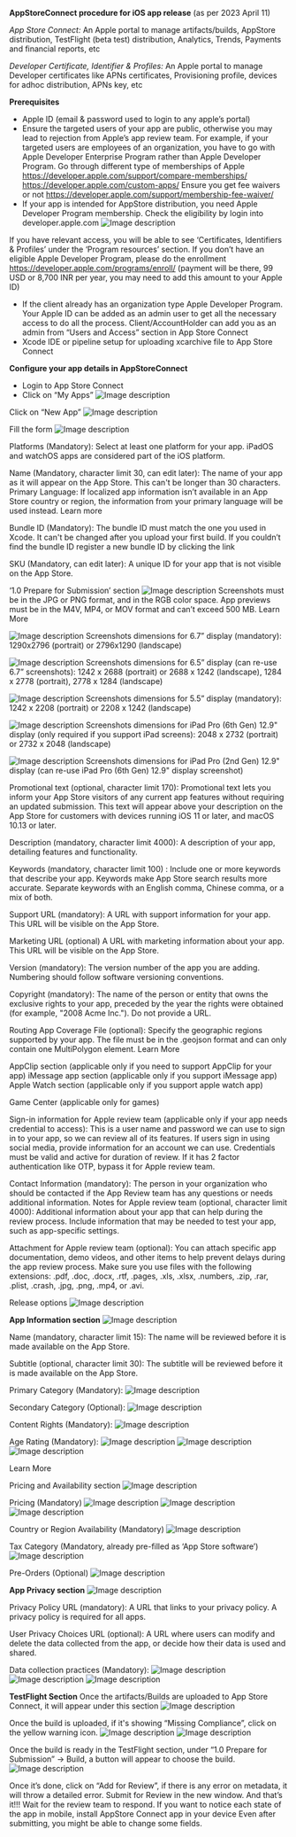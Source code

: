 **AppStoreConnect procedure for iOS app release**
(as per 2023 April 11)

_App Store Connect:_
An Apple portal to manage artifacts/builds, AppStore distribution, TestFlight (beta test) distribution, Analytics, Trends, Payments and financial reports, etc

_Developer Certificate, Identifier & Profiles:_
An Apple portal to manage Developer certificates like APNs certificates, Provisioning profile, devices for adhoc distribution, APNs key, etc

**Prerequisites**
* Apple ID (email & password used to login to any apple’s portal)
* Ensure the targeted users of your app are public, otherwise you may lead to rejection from Apple’s app review team. For example, if your targeted users are employees of an organization, you have to go with Apple Developer Enterprise Program rather than Apple Developer Program.
Go through different type of memberships of Apple
https://developer.apple.com/support/compare-memberships/
https://developer.apple.com/custom-apps/
Ensure you get fee waivers or not
https://developer.apple.com/support/membership-fee-waiver/
* If your app is intended for AppStore distribution, you need Apple Developer Program membership. Check the eligibility by login into developer.apple.com
![Image description](developer_apple_landing_page.png)

If you have relevant access, you will be able to see ‘Certificates, Identifiers & Profiles’ under the ‘Program resources’ section.
If you don’t have an eligible Apple Developer Program, please do the enrollment https://developer.apple.com/programs/enroll/ (payment will be there, 99 USD or 8,700 INR per year, you may need to add this amount to your Apple ID)
* If the client already has an organization type Apple Developer Program. Your Apple ID can be added as an admin user to get all the necessary access to do all the process. Client/AccountHolder can add you as an admin from “Users and Access” section in App Store Connect
* Xcode IDE or pipeline setup for uploading xcarchive file to App Store Connect



**Configure your app details in AppStoreConnect**
* Login to App Store Connect
* Click on “My Apps”
![Image description](2_app_store_connect_landing_page.png)

Click on “New App”
![Image description](3_new_app_app_store_connect.png)


Fill the form
![Image description](4_fill_the_form.png)


Platforms (Mandatory): Select at least one platform for your app. iPadOS and watchOS apps are considered part of the iOS platform.


Name (Mandatory, character limit 30, can edit later): The name of your app as it will appear on the App Store. This can't be longer than 30 characters.
Primary Language: If localized app information isn’t available in an App Store country or region, the information from your primary language will be used instead. Learn more


Bundle ID (Mandatory): The bundle ID must match the one you used in Xcode. It can't be changed after you upload your first build. If you couldn’t find the bundle ID register a new bundle ID by clicking the link


SKU (Mandatory, can edit later): A unique ID for your app that is not visible on the App Store.


‘1.0 Prepare for Submission’ section
![Image description](5_1.0_prepare_for_submission_section.png)
Screenshots must be in the JPG or PNG format, and in the RGB color space. App previews must be in the M4V, MP4, or MOV format and can’t exceed 500 MB. Learn More

![Image description](6_6.7_display_screenshot.png)
Screenshots dimensions for 6.7” display (mandatory): 1290x2796 (portrait) or 2796x1290 (landscape)



![Image description](7_6.5_display_screenshot.png)
Screenshots dimensions for 6.5” display (can re-use 6.7” screenshots): 1242 x 2688 (portrait) or 2688 x 1242 (landscape), 1284 x 2778 (portrait), 2778 x 1284 (landscape)


![Image description](8_5.5_display_screenshot.png)
Screenshots dimensions for 5.5” display (mandatory): 1242 x 2208 (portrait) or 2208 x 1242 (landscape)


![Image description](9_2nd_gen_iPad_Pro_12.9_screenshot.png)
Screenshots dimensions for iPad Pro (6th Gen) 12.9" display (only required if you support iPad screens): 2048 x 2732 (portrait) or 2732 x 2048 (landscape)


![Image description](10_6th_gen_iPad_Pro_12.9_screenshot.png)
Screenshots dimensions for iPad Pro (2nd Gen) 12.9" display (can re-use iPad Pro (6th Gen) 12.9" display screenshot)

Promotional text (optional, character limit 170): 
Promotional text lets you inform your App Store visitors of any current app features without requiring an updated submission. This text will appear above your description on the App Store for customers with devices running iOS 11 or later, and macOS 10.13 or later.




Description (mandatory, character limit 4000):
A description of your app, detailing features and functionality.


Keywords (mandatory, character limit 100) : 
Include one or more keywords that describe your app. Keywords make App Store search results more accurate. Separate keywords with an English comma, Chinese comma, or a mix of both.


Support URL (mandatory):
A URL with support information for your app. This URL will be visible on the App Store.




Marketing URL (optional)
A URL with marketing information about your app. This URL will be visible on the App Store.


Version (mandatory):
The version number of the app you are adding. Numbering should follow software versioning conventions.


Copyright (mandatory):
The name of the person or entity that owns the exclusive rights to your app, preceded by the year the rights were obtained (for example, "2008 Acme Inc."). Do not provide a URL.


Routing App Coverage File (optional):
Specify the geographic regions supported by your app. The file must be in the .geojson format and can only contain one MultiPolygon element. Learn More


AppClip section (applicable only if you need to support AppClip for your app)
iMessage app section (applicable only if you support iMessage app)
Apple Watch section (applicable only if you support apple watch app)


Game Center (applicable only for games)

Sign-in information for Apple review team (applicable only if your app needs credential to access): This is a user name and password we can use to sign in to your app, so we can review all of its features. If users sign in using social media, provide information for an account we can use. Credentials must be valid and active for duration of review.
If it has 2 factor authentication like OTP, bypass it for Apple review team.

Contact Information (mandatory):
The person in your organization who should be contacted if the App Review team has any questions or needs additional information.
Notes for Apple review team (optional, character limit 4000):
Additional information about your app that can help during the review process. Include information that may be needed to test your app, such as app-specific settings.

Attachment for Apple review team (optional):
You can attach specific app documentation, demo videos, and other items to help prevent delays during the app review process. Make sure you use files with the following extensions: .pdf, .doc, .docx, .rtf, .pages, .xls, .xlsx, .numbers, .zip, .rar, .plist, .crash, .jpg, .png, .mp4, or .avi.


Release options
![Image description](11_release_options.png)


**App Information section**
![Image description](12_app_information_section.png)

Name (mandatory, character limit 15): 
The name will be reviewed before it is made available on the App Store.

Subtitle (optional, character limit 30): 
The subtitle will be reviewed before it is made available on the App Store.


Primary Category (Mandatory):
![Image description](13_primary_category.png)

Secondary Category (Optional):
![Image description](14_secondary_category.png)

Content Rights (Mandatory):
![Image description](15_content_rights.png)

Age Rating (Mandatory):
![Image description](16_age_rating.png)
![Image description](17_age_rating_2.png)
![Image description](18_age_rating_3.png)

Learn More



















Pricing and Availability section
![Image description](19_pricing_and_availability_section.png)

Pricing (Mandatory)
![Image description](20_pricing.png)
![Image description](21_country_or_region_prices.png)
![Image description](22_confirm_app_pricing.png)

Country or Region Availability (Mandatory)
![Image description](23_country_or_region_availability.png)


Tax Category (Mandatory, already pre-filled as ‘App Store software’)
![Image description](24_tax_category.png)

Pre-Orders (Optional)
![Image description](25_pre-orders.png)


**App Privacy section**
![Image description](26_app_privacy_section.png)

Privacy Policy URL (mandatory): 
A URL that links to your privacy policy. A privacy policy is required for all apps.

User Privacy Choices URL (optional):
A URL where users can modify and delete the data collected from the app, or decide how their data is used and shared.


Data collection practices (Mandatory):
![Image description](27_data_collection.png)
![Image description](28_data_collection_2.png)
![Image description](29_data_collection_3.png)


**TestFlight Section**
Once the artifacts/Builds are uploaded to App Store Connect, it will appear under this section
![Image description](30_testflight_section.png)


Once the build is uploaded, if it's showing “Missing Compliance”, click on the yellow warning icon.
![Image description](31_build_uploaded.png)
![Image description](32_export_compilance_information.png)


Once the build is ready in the TestFlight section, under “1.0 Prepare for Submission” -> Build, a button will appear to choose the build. 
![Image description](33_1.0_prepare_for_submission_build_section.png)

Once it’s done, click on “Add for Review”, if there is any error on metadata, it will throw a detailed error. 
Submit for Review in the new window. And that’s it!!! Wait for the review team to respond. If you want to notice each state of the app in mobile, install AppStore Connect app in your device
Even after submitting, you might be able to change some fields.
